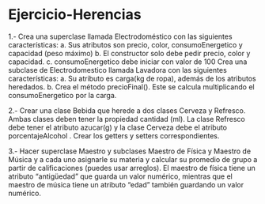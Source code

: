 # Ejercicio-Herencias
1.- Crea una superclase llamada Electrodoméstico con las siguientes características:
    a. Sus atributos son precio, color, consumoEnergetico        y capacidad (peso máximo)
    b. El constructor solo debe pedir precio, color y capacidad. 
    c. consumoEnergetico debe iniciar con valor de 100
Crea una subclase de Electrodomestico llamada Lavadora con las siguientes características:
    a. Su atributo es carga(kg de ropa), además de los atributos heredados.
    b. Crea el método precioFinal(). Este se calcula multiplicando el consumoEnergetico por la carga.

2.- Crear una clase Bebida que herede a dos clases Cerveza y Refresco. Ambas clases deben tener la propiedad cantidad (ml). La clase Refresco debe tener el atributo azucar(g) y la clase Cerveza debe el atributo porcentajeAlcohol 
. Crear los getters y setters correspondientes.

3.- Hacer superclase Maestro y subclases Maestro de Física y Maestro de Música y a cada uno asignarle su materia y calcular su promedio de grupo a partir de calificaciones (puedes usar arreglos). El maestro de física tiene un atributo “antigüedad” que guarda un valor numérico, mientras que el maestro de música tiene un atributo “edad” también guardando un valor numérico.
